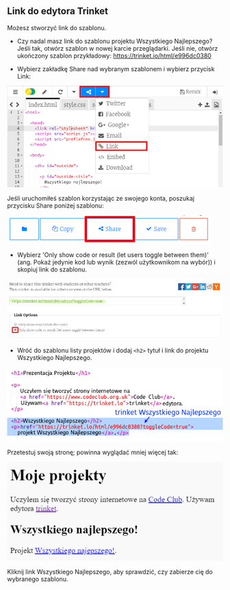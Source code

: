 ## Link do edytora Trinket

Możesz stworzyć link do szablonu.

+ Czy nadal masz link do szablonu projektu Wszystkiego Najlepszego? Jeśli tak, otwórz szablon w nowej karcie przeglądarki. Jeśli nie, otwórz ukończony szablon przykładowy: <https://trinket.io/html/e996dc0380>

+ Wybierz zakładkę Share nad wybranym szablonem i wybierz przycisk Link:

![zrzut ekranu](images/showcase-share1.png)

Jeśli uruchomiłeś szablon korzystając ze swojego konta, poszukaj przycisku Share poniżej szablonu:

![zrzut ekranu](images/showcase-share2.png)

+ Wybierz 'Only show code or result (let users toggle between them)' (ang. Pokaż jedynie kod lub wynik (zezwól użytkownikom na wybór)) i skopiuj link do szablonu. 

![zrzut ekranu](images/showcase-get-link.png)

+ Wróć do szablonu listy projektów i dodaj `<h2>` tytuł i link do projektu Wszystkiego Najlepszego.

![zrzut ekranu](images/showcase-link-trinket.png)

Przetestuj swoją stronę; powinna wyglądać mniej więcej tak:

![zrzut ekranu](images/showcase-link-output.png)

Kliknij link Wszystkiego Najlepszego, aby sprawdzić, czy zabierze cię do wybranego szablonu.